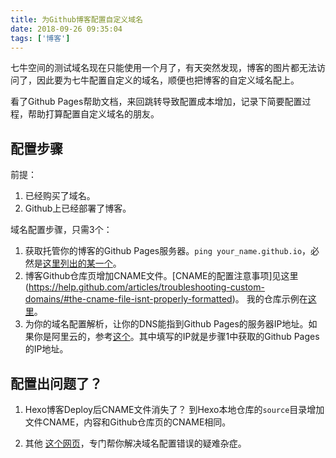 ```yaml
---
title: 为Github博客配置自定义域名
date: 2018-09-26 09:35:04
tags: ['博客']
---
```


七牛空间的测试域名现在只能使用一个月了，有天突然发现，博客的图片都无法访问了，因此要为七牛配置自定义的域名，顺便也把博客的自定义域名配上。

看了Github Pages帮助文档，来回跳转导致配置成本增加，记录下简要配置过程，帮助打算配置自定义域名的朋友。


## 配置步骤

前提：
1. 已经购买了域名。
2. Github上已经部署了博客。

域名配置步骤，只需3个：
1. 获取托管你的博客的Github Pages服务器。`ping your_name.github.io`，必然是[这里列出的某一个](https://help.github.com/articles/troubleshooting-custom-domains/#dns-record-doesnt-point-to-githubs-server)。
1. 博客Github仓库页增加CNAME文件。[CNAME的配置注意事项]见这里(https://help.github.com/articles/troubleshooting-custom-domains/#the-cname-file-isnt-properly-formatted)。 我的仓库示例在[这里](https://github.com/Shitaibin/shitaibin.github.io/blob/master/CNAME)。
1. 为你的域名配置解析，让你的DNS能指到Github Pages的服务器IP地址。如果你是阿里云的，参考[这个](https://jingyan.baidu.com/article/6fb756ec737930241858fba9.html)。其中填写的IP就是步骤1中获取的Github Pages的IP地址。

<!--more-->

## 配置出问题了？

1. Hexo博客Deploy后CNAME文件消失了？
到Hexo本地仓库的`source`目录增加文件CNAME，内容和Github仓库页的CNAME相同。

2. 其他
[这个网页](https://help.github.com/articles/troubleshooting-custom-domains/)，专门帮你解决域名配置错误的疑难杂症。
